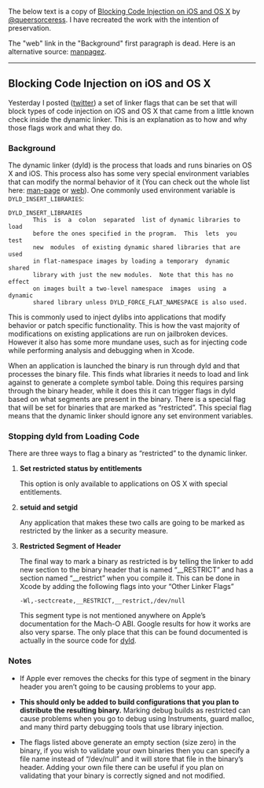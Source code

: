 The below text is a copy of [Blocking Code Injection on iOS and OS X](https://pewpewthespells.com/blog/blocking_code_injection_on_ios_and_os_x.html) by [@queersorceress](https://twitter.com/queersorceress/). I have recreated the work with the intention of preservation.

The "web" link in the "Background" first paragraph is dead. Here is an alternative source: [manpagez](http://www.manpagez.com/man/1/dyld/). 

___

## Blocking Code Injection on iOS and OS X

Yesterday I posted ([twitter](https://twitter.com/Dirk_Gently/status/481075149437804544)) a set of linker flags that can be set that will block types of code injection on iOS and OS X that came from a little known check inside the 
dynamic linker. This is an explanation as to how and why those flags work and what they do.

### Background

The dynamic linker (dyld) is the process that loads and runs binaries on OS X and iOS. This process also has some very special environment variables that can modify the normal behavior of it (You can check out the whole list here: [man-page](x-man-page://1/dyld) or [web](https://developer.apple.com/library/mac/documentation/Darwin/Reference/ManPages/man1/dyld.1.html)). One commonly used environment variable is `DYLD_INSERT_LIBRARIES`:

```
DYLD_INSERT_LIBRARIES
       This  is  a  colon  separated  list of dynamic libraries to load
       before the ones specified in the program.  This  lets  you  test
       new  modules  of existing dynamic shared libraries that are used
       in flat-namespace images by loading a temporary  dynamic  shared
       library with just the new modules.  Note that this has no effect
       on images built a two-level namespace  images  using  a  dynamic
       shared library unless DYLD_FORCE_FLAT_NAMESPACE is also used.
```

This is commonly used to inject dylibs into applications that modify behavior or patch specific functionality. This is how the vast majority of modifications on existing applications are run on jailbroken devices. However it also has some more mundane uses, such as for injecting code while performing analysis and debugging when in Xcode.

When an application is launched the binary is run through dyld and that processes the binary file. This finds what libraries it needs to load and link against to generate a complete symbol table. Doing this requires parsing through the binary header, while it does this it can trigger flags in dyld based on what segments are present in the binary. There is a special flag that will be set for binaries that are marked as “restricted”. This special flag means that the dynamic linker should ignore any set environment variables.

### Stopping dyld from Loading Code

There are three ways to flag a binary as “restricted” to the dynamic linker.

1. **Set restricted status by entitlements**
    
    This option is only available to applications on OS X with special entitlements.

2. **setuid and setgid**

    Any application that makes these two calls are going to be marked as restricted by the linker as a security measure.

3. **Restricted Segment of Header**

    The final way to mark a binary as restricted is by telling the linker to add new section to the binary header that is named “__RESTRICT” and has a section named “__restrict” when you compile it. This can be done in Xcode by adding the following flags into your “Other Linker Flags”

    ```
    -Wl,-sectcreate,__RESTRICT,__restrict,/dev/null
    ```

    This segment type is not mentioned anywhere on Apple’s documentation for the Mach-O ABI. Google results for how it works are also very sparse. The only place that this can be found documented is actually in the source code for [dyld](http://www.opensource.apple.com/source/dyld/dyld-210.2.3/src/dyld.cpp).

### Notes

* If Apple ever removes the checks for this type of segment in the binary header you aren’t going to be causing problems to your app.

* **This should only be added to build configurations that you plan to distribute the resulting binary.** Marking debug builds as restricted can cause problems when you go to debug using Instruments, guard malloc, and many third party debugging tools that use library injection.

* The flags listed above generate an empty section (size zero) in the binary, if you wish to validate your own binaries then you can specify a file name instead of “/dev/null” and it will store that file in the binary’s header. Adding your own file there can be useful if you plan on validating that your binary is correctly signed and not modified.
